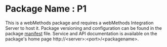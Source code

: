 # Package Name : P1
This is a webMethods package and requires a webMethods Integration Server to host it. Package versioning and configuration can be found in the package [manifest](./P1/manifest.v3) file. Service and API documentation is available on the package's home page http://&lt;server&gt;:&lt;port&gt;/&lt;packagename>.